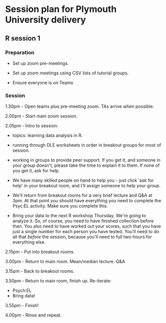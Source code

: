 # Session plan for Plymouth University delivery

## R session 1

### Preparation 

- Set up zoom pre-meetings.

- Set up zoom meetings using CSV lists of tutorial groups.

- Ensure everyone is on Teams 

### Session

1.30pm - Open teams plus pre-meeting zoom. TAs arrive when possible.

2.00pm - Start main zoom session.

2.05pm - Intro to session: 

- topics: learning data analysis in R.

- running through DLE worksheets in order in breakout groups for most of session.

- working in groups to provide peer support. If you get it, and someone in your group doesn't, please take the time to explain it to them. If none of you get it, ask for help. 

- We have many skilled people on hand to help you - just click 'ask for help' in your breakout room, and I'll assign someone to help your group. 

- We'll return from breakout rooms for a very brief lecture and Q&A at 3pm. At that point you should have everything you need to complete the Psyc:EL activity. Make sure you complete this.

- Bring your data to the next R workshop Thursday. We're going to analyze it. So, of course, you need to have finished collection before then. You also need to have worked out your scores, such that you have just a single number for each person you have tested. You'll need to do all that _before_ the session, because you'll need to full two-hours for everything else. 

2.15pm - Put into breakout rooms.

3.00pm - Return to main room. Mean/median lecture. Q&A

3.15pm - Back to breakout rooms. 

3.50pm - Return to main room, finish up. Re-iterate:

- Psych:EL
- Bring data!

3.55pm - Finish!

4.00pm - Rinse and repeat.
